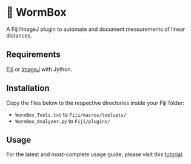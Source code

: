 # :bug: WormBox

A Fiji/ImageJ plugin to automate and document measurements of linear distances.

## Requirements

[Fiji](http://fiji.sc/) or [ImageJ](http://rsbweb.nih.gov/ij/) with Jython.

## Installation

Copy the files below to the respective directories inside your Fiji folder:

* `WormBox_Tools.txt` to `Fiji/macros/toolsets/`
* `WormBox_Analyzer.py` to `Fiji/plugins/`

## Usage

For the latest and most-complete usage guide, please visit this
[tutorial](http://lhe.ib.usp.br/lhe/doku.php?id=tech#wormbox_v_10).
